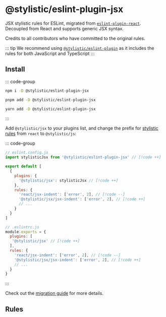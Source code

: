 # @stylistic/eslint-plugin-jsx

JSX stylistic rules for ESLint, migrated from [`eslint-plugin-react`](https://github.com/jsx-eslint/eslint-plugin-react). Decoupled from React and supports generic JSX syntax.

Credits to all contributors who have committed to the original rules.

::: tip
We recommend using [`@stylistic/eslint-plugin`](/packages/default) as it includes the rules for both JavaScript and TypeScript
:::

## Install

::: code-group

```sh [npm]
npm i -D @stylistic/eslint-plugin-jsx
```

```sh [pnpm]
pnpm add -D @stylistic/eslint-plugin-jsx
```

```sh [yarn]
yarn add -D @stylistic/eslint-plugin-jsx
```

:::

Add `@stylistic/jsx` to your plugins list, and change the prefix for [stylistic rules](#rules) from `react` to `@stylistic/js`:

::: code-group

```js [Flat Config]
// eslint.config.js
import stylisticJsx from '@stylistic/eslint-plugin-jsx' // [!code ++]

export default [
  {
    plugins: {
      '@stylistic/jsx': stylisticJsx // [!code ++]
    },
    rules: {
      'react/jsx-indent': ['error', 2], // [!code --]
      '@stylistic/jsx/jsx-indent': ['error', 2], // [!code ++]
      // ...
    }
  }
]
```

```js [Legacy Config]
// .eslintrc.js
module.exports = {
  plugins: [
   '@stylistic/jsx' // [!code ++]
  ],
  rules: {
    'react/jsx-indent': ['error', 2], // [!code --]
    '@stylistic/jsx/jsx-indent': ['error', 2], // [!code ++]
    // ...
  }
}
```

:::

Check out the [migration guide](/guide/migration) for more details.

## Rules

<RuleList package="jsx" />
